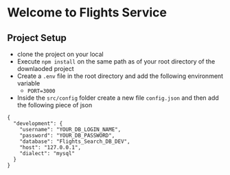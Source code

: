 # Welcome to Flights Service

## Project Setup

- clone the project on your local
- Execute `npm install` on the same path as of your root directory of the
  downlaoded project
- Create a `.env` file in the root directory and add the following environment
  variable
  - `PORT=3000`
- Inside the `src/config` folder create a new file `config.json` and then add
  the following piece of json

```
{
  "development": {
    "username": "YOUR_DB_LOGIN_NAME",
    "password": "YOUR_DB_PASSWORD",
    "database": "Flights_Search_DB_DEV",
    "host": "127.0.0.1",
    "dialect": "mysql"
  }
}

```
